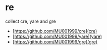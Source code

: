 # re
collect cre, yare and gre

- [https://github.com/MU001999/cre](cre)
- [https://github.com/MU001999/yare](yare)
- [https://github.com/MU001999/gre](gre)
